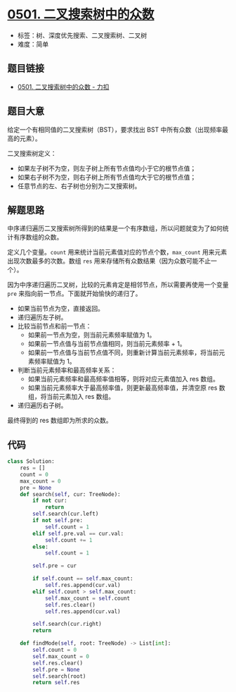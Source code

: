 # [0501. 二叉搜索树中的众数](https://leetcode.cn/problems/find-mode-in-binary-search-tree/)

- 标签：树、深度优先搜索、二叉搜索树、二叉树
- 难度：简单

## 题目链接

- [0501. 二叉搜索树中的众数 - 力扣](https://leetcode.cn/problems/find-mode-in-binary-search-tree/)

## 题目大意

给定一个有相同值的二叉搜索树（BST），要求找出 BST 中所有众数（出现频率最高的元素）。

二叉搜索树定义：

- 如果左子树不为空，则左子树上所有节点值均小于它的根节点值；
- 如果右子树不为空，则右子树上所有节点值均大于它的根节点值；
- 任意节点的左、右子树也分别为二叉搜索树。

## 解题思路

中序递归遍历二叉搜索树所得到的结果是一个有序数组，所以问题就变为了如何统计有序数组的众数。

定义几个变量。`count` 用来统计当前元素值对应的节点个数，`max_count` 用来元素出现次数最多的次数。数组 `res` 用来存储所有众数结果（因为众数可能不止一个）。

因为中序递归遍历二叉树，比较的元素肯定是相邻节点，所以需要再使用一个变量 `pre` 来指向前一节点。下面就开始愉快的递归了。

- 如果当前节点为空，直接返回。
- 递归遍历左子树。
- 比较当前节点和前一节点：
  - 如果前一节点为空，则当前元素频率赋值为 1。
  - 如果前一节点值与当前节点值相同，则当前元素频率 + 1。
  - 如果前一节点值与当前节点值不同，则重新计算当前元素频率，将当前元素频率赋值为 1。
- 判断当前元素频率和最高频率关系：
  - 如果当前元素频率和最高频率值相等，则将对应元素值加入 res 数组。
  - 如果当前元素频率大于最高频率值，则更新最高频率值，并清空原 res 数组，将当前元素加入 res 数组。
- 递归遍历右子树。

最终得到的 res 数组即为所求的众数。

## 代码

```python
class Solution:
    res = []
    count = 0
    max_count = 0
    pre = None
    def search(self, cur: TreeNode):
        if not cur:
            return
        self.search(cur.left)
        if not self.pre:
            self.count = 1
        elif self.pre.val == cur.val:
            self.count += 1
        else:
            self.count = 1

        self.pre = cur

        if self.count == self.max_count:
            self.res.append(cur.val)
        elif self.count > self.max_count:
            self.max_count = self.count
            self.res.clear()
            self.res.append(cur.val)

        self.search(cur.right)
        return

    def findMode(self, root: TreeNode) -> List[int]:
        self.count = 0
        self.max_count = 0
        self.res.clear()
        self.pre = None
        self.search(root)
        return self.res
```

